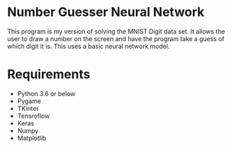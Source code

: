 # Number Guesser Neural Network

This program is my version of solving the MNIST Digit data set. It allows the user to draw a number on the screen and have the program take a guess of which digit it is. This uses a basic neural network model.

# Requirements
- Python 3.6 or below
- Pygame
- TKinter
- Tensroflow
- Keras
- Numpy
- Matplotlib
